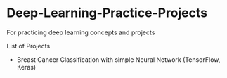 # Deep-Learning-Practice-Projects
For practicing deep learning concepts and projects

List of Projects
- Breast Cancer Classification with simple Neural Network (TensorFlow, Keras)
